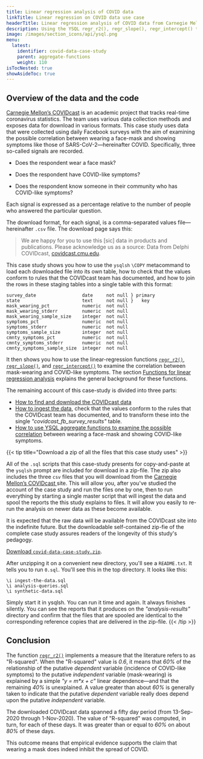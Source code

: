 ```yaml
---
title: Linear regression analysis of COVID data
linkTitle: Linear regression on COVID data use case
headerTitle: Linear regression analysis of COVID data from Carnegie Mellon's COVIDcast project
description: Using the YSQL regr_r2(), regr_slope(), regr_intercept() to examine the correlation between COVID-like symptoms and mask-wearing using data from Carnegie Mellon's COVIDcast
image: /images/section_icons/api/ysql.png
menu:
  latest:
    identifier: covid-data-case-study
    parent: aggregate-functions
    weight: 110
isTocNested: true
showAsideToc: true
---
```


## Overview of the data and the code

[Carnegie Mellon’s COVIDcast](https://covidcast.cmu.edu/) is an academic project that tracks real-time coronavirus statistics. The team uses various data collection methods and exposes data for download in various formats. This case study uses data that were collected using daily Facebook surveys with the aim of examining the possible correlation between wearing a face-mask and showing symptoms like those of SARS-CoV-2—hereinafter COVID. Specifically, three so-called signals are recorded.

- Does the respondent wear a face mask?

- Does the respondent have COVID-like symptoms?
- Does the respondent know someone in their community  who has COVID-like symptoms?

Each signal is expressed as a percentage relative to the number of people who answered the particular question.

The download format, for each  signal, is a comma-separated values file—hereinafter `.csv` file. The download page says this:

> We are happy for you to use this [sic] data in products and publications. Please acknowledge us as a source: Data from Delphi COVIDcast, [covidcast.cmu.edu](https://covidcast.cmu.edu/).

This case study shows you how to use the `ysqlsh` `\COPY` metacommand to load each downloaded file into its own table, how to check that the values conform to rules that the COVIDcast team has documented, and how to join the rows in these staging tables into a single table with this format:

```
survey_date                 date     not null } primary
state                       text     not null }   key
mask_wearing_pct            numeric  not null
mask_wearing_stderr         numeric  not null
mask_wearing_sample_size    integer  not null
symptoms_pct                numeric  not null
symptoms_stderr             numeric  not null
symptoms_sample_size        integer  not null
cmnty_symptoms_pct          numeric  not null
cmnty_symptoms_stderr       numeric  not null
cmnty_symptoms_sample_size  integer  not null
```

It then shows you how to use the linear-regression functions [`regr_r2()`](../function-syntax-semantics/linear-regression/regr/#regr-r2), [`regr_slope()`](../function-syntax-semantics/linear-regression/regr/#regr-slope-regr-intercept), and [`regr_intercept()`](../function-syntax-semantics/linear-regression/regr/#regr-slope-regr-intercept) to examine the correlation between mask-wearing and COVID-like symptoms. The section [Functions for linear regression analysis](../function-syntax-semantics/linear-regression/) explains the general background for these functions.

The remaining account of this case-study is divided into three parts:

- [How to find and download the COVIDcast data](./download-the-covidcast-data/)
- [How to ingest the data](./ingest-the-covidcast-data/), check that the values conform to  the rules that the COVIDcast team has documented, and to transform these into the single _"covidcast_fb_survey_results"_ table.
- [How to use YSQL aggregate functions to examine the possible correlation](./analyze-the-covidcast-data/) between wearing a face-mask and showing COVID-like symptoms.

{{< tip title="Download a zip of all the files that this case study uses" >}}

All of the `.sql` scripts that this case-study presents for copy-and-paste at the `ysqlsh` prompt are included for download in a zip-file. The zip also includes the three `csv` files that you will download from the <a href="https://covidcast.cmu.edu/" target="_blank">Carnegie Mellon’s COVIDcast <i class="fas fa-external-link-alt"></i></a> site. This will allow you, after you've studied the account of the case study and run the files one by one, then to run everything by starting a single master script that will ingest the data and spool the reports the this study explains to files. It will allow you easily to re-run the analysis on newer data as these become available.

It is expected that the raw data will be available from the COVIDcast site into the indefinite future. But the downloadable self-contained zip-fie of the complete case study assures readers of the longevity of this study's pedagogy.

[Download `covid-data-case-study.zip`](https://raw.githubusercontent.com/yugabyte/yugabyte-db/master/sample/covid-data-case-study/covid-data-case-study.zip).

After unzipping it on a convenient new directory, you'll see a `README.txt`. It tells you to run `0.sql`. You'll see this in the top directory. It looks like this:

```plpgsql
\i ingest-the-data.sql
\i analysis-queries.sql
\i synthetic-data.sql
```

Simply start it in ysqlsh. You can run it time and again. It always finishes silently. You can see the reports that it produces on the _"analysis-results"_ directory and confirm that the files that are spooled are identical to the corresponding reference copies that are delivered in the zip-file.
{{< /tip >}}

## Conclusion

The function [`regr_r2()`](../../../function-syntax-semantics/linear-regression/regr/#regr-r2) implements a measure that the literature refers to as "R-squared". When the "R-squared" value is _0.6_, it means that _60%_ of the relationship of the putative _dependent_ variable (incidence of COVID-like symptoms) to the putative _independent_ variable (mask-wearing) is explained by a simple _"y = m*x + c"_ linear dependence—and that the remaining _40%_ is unexplained. A value greater than about _60%_ is generally taken to indicate that the putative _dependent_ variable really does depend upon the putative _independent_ variable.

The downloaded COVIDcast data spanned a fifty day period (from 13-Sep-2020 through 1-Nov-2020). The value of "R-squared" was computed, in turn, for each of these days. It was greater than or equal to _60%_ on about _80%_ of these days.

This outcome means that empirical evidence supports the claim that wearing a mask does indeed inhibit the spread of COVID.